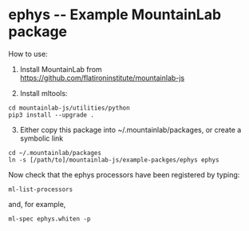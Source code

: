 # ephys -- Example MountainLab package

How to use:

1. Install MountainLab from https://github.com/flatironinstitute/mountainlab-js

2. Install mltools:

```
cd mountainlab-js/utilities/python
pip3 install --upgrade .
```

3. Either copy this package into ~/.mountainlab/packages, or create a symbolic link

```
cd ~/.mountainlab/packages
ln -s [/path/to]/mountainlab-js/example-packges/ephys ephys
```

Now check that the ephys processors have been registered by typing:

```
ml-list-processors
```

and, for example,

```
ml-spec ephys.whiten -p
```

